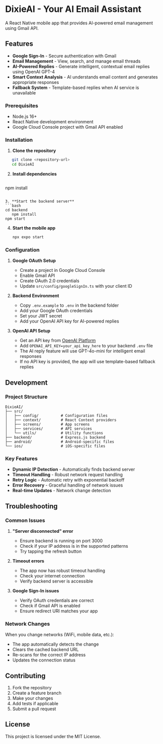 # DixieAI - Your AI Email Assistant

A React Native mobile app that provides AI-powered email management using Gmail API.

## Features

- **Google Sign-In** - Secure authentication with Gmail
- **Email Management** - View, search, and manage email threads
- **AI-Powered Replies** - Generate intelligent, contextual email replies using OpenAI GPT-4
- **Smart Context Analysis** - AI understands email content and generates appropriate responses
- **Fallback System** - Template-based replies when AI service is unavailable

### Prerequisites

- Node.js 16+
- React Native development environment
- Google Cloud Console project with Gmail API enabled

### Installation

1. **Clone the repository**
```bash
   git clone <repository-url>
   cd DixieAI
   ```

2. **Install dependencies**
   ```bash
npm install
```

3. **Start the backend server**
```bash
cd backend
   npm install
npm start
```

4. **Start the mobile app**
   ```bash
   npx expo start
   ```

### Configuration

1. **Google OAuth Setup**
   - Create a project in Google Cloud Console
   - Enable Gmail API
   - Create OAuth 2.0 credentials
   - Update `src/config/googleSignIn.ts` with your client ID

2. **Backend Environment**
   - Copy `.env.example` to `.env` in the backend folder
   - Add your Google OAuth credentials
   - Set your JWT secret
   - Add your OpenAI API key for AI-powered replies

3. **OpenAI API Setup**
   - Get an API key from [OpenAI Platform](https://platform.openai.com/api-keys)
   - Add `OPENAI_API_KEY=your_api_key_here` to your backend `.env` file
   - The AI reply feature will use GPT-4o-mini for intelligent email responses
   - If no API key is provided, the app will use template-based fallback replies

## Development

### Project Structure

```
DixieAI/
├── src/
│   ├── config/          # Configuration files
│   ├── context/         # React Context providers
│   ├── screens/         # App screens
│   ├── services/        # API services
│   └── utils/           # Utility functions
├── backend/             # Express.js backend
├── android/             # Android-specific files
└── ios/                 # iOS-specific files
```

### Key Features

- **Dynamic IP Detection** - Automatically finds backend server
- **Timeout Handling** - Robust network request handling
- **Retry Logic** - Automatic retry with exponential backoff
- **Error Recovery** - Graceful handling of network issues
- **Real-time Updates** - Network change detection

## Troubleshooting

### Common Issues

1. **"Server disconnected" error**
   - Ensure backend is running on port 3000
   - Check if your IP address is in the supported patterns
   - Try tapping the refresh button

2. **Timeout errors**
   - The app now has robust timeout handling
   - Check your internet connection
   - Verify backend server is accessible

3. **Google Sign-In issues**
   - Verify OAuth credentials are correct
   - Check if Gmail API is enabled
   - Ensure redirect URI matches your app

### Network Changes

When you change networks (WiFi, mobile data, etc.):
- The app automatically detects the change
- Clears the cached backend URL
- Re-scans for the correct IP address
- Updates the connection status

## Contributing

1. Fork the repository
2. Create a feature branch
3. Make your changes
4. Add tests if applicable
5. Submit a pull request

## License

This project is licensed under the MIT License. 